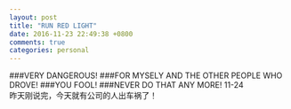```yaml
---
layout: post
title: "RUN RED LIGHT"
date: 2016-11-23 22:49:38 +0800
comments: true
categories: personal
---
```

###VERY DANGEROUS!
###FOR MYSELY AND THE OTHER PEOPLE WHO DROVE!
###YOU FOOL!
###NEVER DO THAT ANY MORE!
11-24  
昨天刚说完，今天就有公司的人出车祸了！
